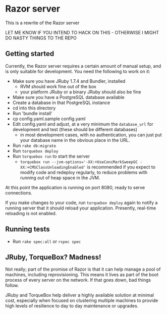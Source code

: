 # Razor server

This is a rewrite of the Razor server

LET ME KNOW IF YOU INTEND TO HACK ON THIS - OTHERWISE I MIGHT DO NASTY
THINGS TO THE REPO

## Getting started

Currently, the Razor server requires a certain amount of manual setup, and
is only suitable for development. You need the following to work on it:

* Make sure you have JRuby 1.7.4 and Bundler, installed
  - RVM should work fine out of the box
  - your platform JRuby or a binary JRuby should also be fine
* Make sure you have a PostgreSQL database available
* Create a database in that PostgreSQL instance
* cd into this directory
* Run 'bundle install'
* cp config.yaml.sample config.yaml
* Edit config.yaml and adjust, at a very minimum the `database_url` for
  development and test (these should be different databases)
  - in most development cases, with no authentication, you can just put
    your database name in the obvious place in the URL.
* Run `rake db:migrate`
* Run `torquebox deploy`
* Run `torquebox run` to start the server
  - `torquebox run --jvm-options='-XX:+UseConcMarkSweepGC -XX:+CMSClassUnloadingEnabled'`
    is recommended if you expect to modify code and redeploy regularly, to
    reduce problems with running out of heap space in the JVM.

At this point the application is running on port 8080, ready to
serve connections.

If you make changes to your code, run `torquebox deploy` again to notify a
running server that it should reload your application.  Presently, real-time
reloading is not enabled.


## Running tests

* Run `rake spec:all` or `rspec spec`


## JRuby, TorqueBox?  Madness!

Not really; part of the promise of Razor is that it can help manage a pool of
machines, including reprovisioning.  This means it lives as part of the boot
process of every server on the network.  If that goes down, bad things follow.

JRuby and TorqueBox help deliver a highly available solution at minimal cost,
especially when focused on clustering multiple machines to provide high levels
of resilience to day to day maintenance or upgrades.

